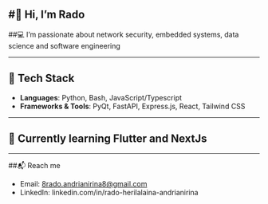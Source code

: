 #👋 Hi, I’m Rado
---

##💻 I’m passionate about network security, embedded systems, data science and software engineering

---

## 🧰 Tech Stack
- **Languages**: Python, Bash, JavaScript/Typescript
- **Frameworks & Tools**: PyQt, FastAPI, Express.js, React, Tailwind CSS

---
## 📡 Currently learning **Flutter** and **NextJs**

---

##📬 Reach me
 - Email: 8rado.andrianirina8@gmail.com 
 - LinkedIn: linkedin.com/in/rado-herilalaina-andrianirina
